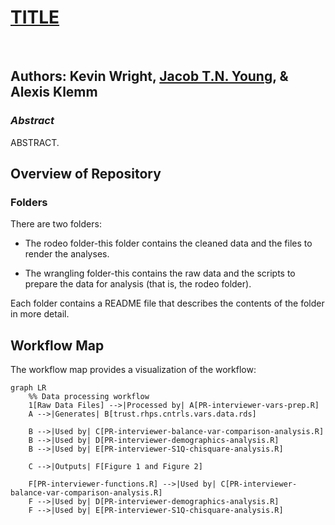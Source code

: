 # **[TITLE]()**

<br>

## Authors: Kevin Wright, [Jacob T.N. Young](https://jacobtnyoung.github.io/), & Alexis Klemm

### ***Abstract***

ABSTRACT.


## Overview of Repository

### Folders

There are two folders:

  * The rodeo folder-this folder contains the cleaned data and the files to render the analyses.
  
  * The wrangling folder-this contains the raw data and the scripts to prepare the data for analysis (that is, the rodeo folder).

Each folder contains a README file that describes the contents of the folder in more detail.
  
## Workflow Map

The workflow map provides a visualization of the workflow:

```mermaid
graph LR
    %% Data processing workflow
    1[Raw Data Files] -->|Processed by| A[PR-interviewer-vars-prep.R]
    A -->|Generates| B[trust.rhps.cntrls.vars.data.rds]
  
    B -->|Used by| C[PR-interviewer-balance-var-comparison-analysis.R]
    B -->|Used by| D[PR-interviewer-demographics-analysis.R]
    B -->|Used by| E[PR-interviewer-S1Q-chisquare-analysis.R]
    
    C -->|Outputs| F[Figure 1 and Figure 2]
    
    F[PR-interviewer-functions.R] -->|Used by| C[PR-interviewer-balance-var-comparison-analysis.R]
    F -->|Used by| D[PR-interviewer-demographics-analysis.R]
    F -->|Used by| E[PR-interviewer-S1Q-chisquare-analysis.R]
    
    
```    
